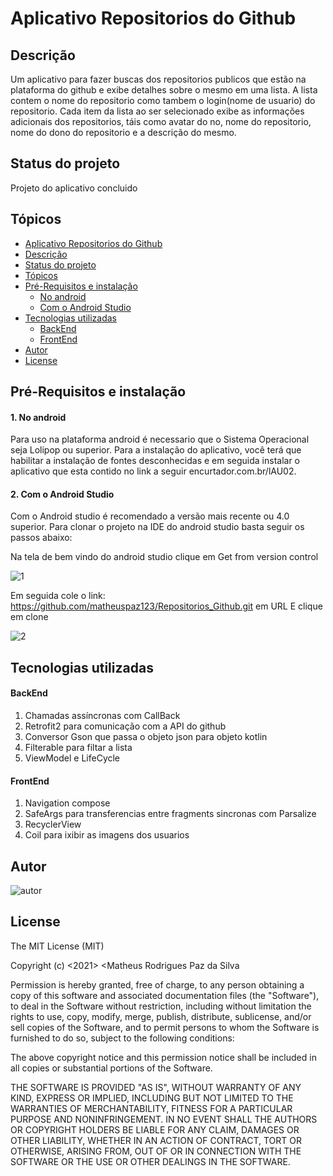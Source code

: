 # Aplicativo Repositorios do Github



## Descrição

Um aplicativo para fazer buscas dos repositorios publicos que estão na plataforma do github e exibe detalhes sobre o mesmo em uma lista. A lista contem o nome do repositorio como tambem o login(nome de usuario) do repositorio. Cada item da lista ao ser selecionado exibe as informações adicionais dos repositorios, táis como avatar do no, nome do repositorio, nome do dono do repositorio e a descrição do mesmo.



## Status do projeto

Projeto do aplicativo concluido 



## Tópicos


<!--ts-->
   
   * [Aplicativo Repositorios do Github](#aplicativo-repositorios-do-github)
   * [Descrição](#descricao)
   * [Status do projeto](#status-do-projeto)
   * [Tópicos](#topicos)
   * [Pré-Requisitos e instalação](#pre-requisitos-e-instalacao)
      * [No android](#no-android)
      * [Com o Android Studio](#com-o-android-studio)
   * [Tecnologias utilizadas](#tecnologias-utilizadas)
      * [BackEnd](#backend)
      * [FrontEnd](#frontend) 
   * [Autor](#autor)
   * [License](#license)
<!--te-->





## Pré-Requisitos e instalação

#### 1. No android

Para uso na plataforma android é necessario que o Sistema Operacional seja Lolipop ou superior. Para a instalação do aplicativo, você terá que habilitar a instalação de fontes desconhecidas e em seguida instalar o aplicativo que esta contido no link a seguir encurtador.com.br/lAU02.



#### 2. Com o Android Studio

Com o Android studio é recomendado a versão mais recente ou 4.0 superior. Para clonar o projeto na IDE do android studio basta seguir os passos abaixo:



Na tela de bem vindo do android studio clique em Get from version control

![1](https://user-images.githubusercontent.com/65925406/112752907-aed05300-8fab-11eb-85fe-3476bd389fe5.png)





Em seguida cole o link: https://github.com/matheuspaz123/Repositorios_Github.git em URL
E clique em clone

![2](https://user-images.githubusercontent.com/65925406/112753013-4cc41d80-8fac-11eb-81ba-4d2815004f25.png)





















## Tecnologias utilizadas




#### BackEnd

1. Chamadas assíncronas com CallBack
2. Retrofit2 para comunicação com a API do github
3. Conversor Gson que passa o objeto json para objeto kotlin
4. Filterable para filtar a lista
5. ViewModel e LifeCycle


#### FrontEnd

1. Navigation compose
2. SafeArgs para transferencias entre fragments sincronas com Parsalize
3. RecyclerView
4. Coil para ixibir as imagens dos usuarios























## Autor
![autor](https://user-images.githubusercontent.com/65925406/112754021-9f9fd400-8fb0-11eb-8ac1-c60916fe8758.png)


## License

The MIT License (MIT)

Copyright (c) <2021> <Matheus Rodrigues Paz da Silva

Permission is hereby granted, free of charge, to any person obtaining a copy of
this software and associated documentation files (the "Software"), to deal in
the Software without restriction, including without limitation the rights to
use, copy, modify, merge, publish, distribute, sublicense, and/or sell copies of
the Software, and to permit persons to whom the Software is furnished to do so,
subject to the following conditions:

The above copyright notice and this permission notice shall be included in all
copies or substantial portions of the Software.

THE SOFTWARE IS PROVIDED "AS IS", WITHOUT WARRANTY OF ANY KIND, EXPRESS OR
IMPLIED, INCLUDING BUT NOT LIMITED TO THE WARRANTIES OF MERCHANTABILITY, FITNESS
FOR A PARTICULAR PURPOSE AND NONINFRINGEMENT. IN NO EVENT SHALL THE AUTHORS OR
COPYRIGHT HOLDERS BE LIABLE FOR ANY CLAIM, DAMAGES OR OTHER LIABILITY, WHETHER
IN AN ACTION OF CONTRACT, TORT OR OTHERWISE, ARISING FROM, OUT OF OR IN
CONNECTION WITH THE SOFTWARE OR THE USE OR OTHER DEALINGS IN THE SOFTWARE.

